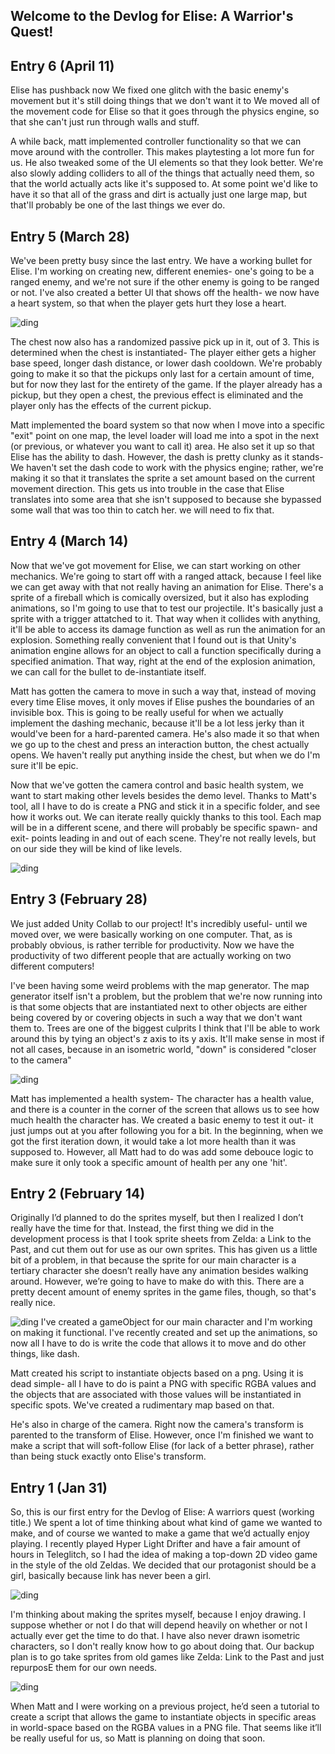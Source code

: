 ## Welcome to the Devlog for Elise: A Warrior's Quest!


## Entry 6 (April 11)
Elise has pushback now We fixed one glitch with the basic enemy's movement but it's still doing things 
that we don't want it to We moved all of the movement code for Elise so that it goes through the physics 
engine, so that she can't just run through walls and stuff.

A while back, matt implemented controller functionality so that we can move around with the controller. This 
makes playtesting a lot more fun for us. He also tweaked some of the UI elements so that they look better.
We're also slowly adding colliders to all of the things that actually need them, so that the world actually
acts like it's supposed to. At some point we'd like to have it so that all of the grass and dirt is 
actually just one large map, but that'll probably be one of the last things we ever do. 

## Entry 5 (March 28)
We've been pretty busy since the last entry. We have a working bullet for Elise. I'm working on creating new, 
different enemies- one's going to be a ranged enemy, and we're not sure if the other enemy is going to be 
ranged or not. I've also created a better UI that shows off the health- we now have a heart system, so that
when the player gets hurt they lose a heart. 

![ding](https://yashbhosale.github.io/yashandmattareawesome/images/turret.png)

The chest now also has a randomized passive pick up in it, out of 3. This is determined when the chest is
instantiated- The player either gets a higher base speed, longer dash distance, or lower dash cooldown. 
We're probably going to make it so that the pickups only last for a certain amount of time, but for now
they last for the entirety of the game. If the player already has a pickup, but they open a chest, the
previous effect is eliminated and the player only has the effects of the current pickup.

Matt implemented the board system so that now when I move into a specific "exit" point on one map, the 
level loader will load me into a spot in the next (or previous, or whatever you want to call it) area. 
He also set it up so that Elise has the ability to dash. However, the dash is pretty clunky as it stands-
We haven't set the dash code to work with the physics engine; rather, we're making it so that it translates the 
sprite a set amount based on the current movement direction. This gets us into trouble in the case that 
Elise translates into some area that she isn't supposed to because she bypassed some wall that was too thin
to catch her. we will need to fix that. 

## Entry 4 (March 14)
Now that we've got movement for Elise, we can start working on other mechanics. We're going to start off with a ranged attack,
because I feel like we can get away with that not really having an animation for Elise. There's a sprite of a fireball which is 
comically oversized, but it also has exploding animations, so I'm going to use that to test our projectile. It's basically just
a sprite with a trigger attatched to it. That way when it collides with anything, it'll be able to access its damage function as well
as run the animation for an explosion. Something really convenient that I found out is that Unity's animation engine allows for 
an object to call a function specifically during a specified animation. That way, right at the end of the explosion animation, 
we can call for the bullet to de-instantiate itself.

Matt has gotten the camera to move in such a way that, instead of moving every time Elise moves, it only moves if Elise pushes the 
boundaries of an invisible box. This is going to be really useful for when we actually implement the dashing mechanic, because it'll
be a lot less jerky than it would've been for a hard-parented camera. He's also made it so that when we go up to the chest and press
an interaction button, the chest actually opens. We haven't really put anything inside the chest, but when we do I'm sure it'll be 
epic. 

Now that we've gotten the camera control and basic health system, we want to start making other levels besides 
the demo level. Thanks to Matt's tool, all I have to do is create a PNG and stick it in a specific folder, and
see how it works out. We can iterate really quickly thanks to this tool. Each map will be in a different scene,
and there will probably be specific spawn- and exit- points leading in and out of each scene. They're not really
levels, but on our side they will be kind of like levels.

![ding](https://yashbhosale.github.io/yashandmattareawesome/images/area5.png)

## Entry 3 (February 28)
We just added Unity Collab to our project! It's incredibly useful- until we moved over, we were basically working
on one computer. That, as is probably obvious, is rather terrible for productivity. Now we have the productivity
of two different people that are actually working on two different computers!

I've been having some weird problems with the map generator. The map generator itself isn't a problem, but the
problem that we're now running into is that some objects that are instantiated next to other objects are either
being covered by or covering objects in such a way that we don't want them to. Trees are one of the biggest culprits
I think that I'll be able to work around this by tying an object's z axis to its y axis. It'll make sense in most 
if not all cases, because in an isometric world, "down" is considered "closer to the camera"


![ding](https://yashbhosale.github.io/yashandmattareawesome/images/Trees.png)

Matt has implemented a health system- The character has a health value, and there is a counter in the corner of 
the screen that allows us to see how much health the character has. We created a basic enemy to test it out- it just
jumps out at you after following you for a bit. In the beginning, when we got the first iteration down, it would take
a lot more health than it was supposed to. However, all Matt had to do was add some debouce logic to make sure it only
took a specific amount of health per any one 'hit'.



## Entry 2 (February 14)
Originally I’d planned to do the sprites myself, but then I realized I don’t really have the time for that. 
Instead, the first thing we did in the development process is that I took sprite sheets from Zelda: a Link to 
the Past, and cut them out for use as our own sprites. This has given us a little bit of a problem, in that 
because the sprite for our main character is a tertiary character she doesn’t really have any animation 
besides walking around. However, we’re going to have to make do with this. There are a pretty decent amount of
enemy sprites in the game files, though, so that's really nice.

![ding](https://yashbhosale.github.io/yashandmattareawesome/images/someNPCs.png)
I've created a gameObject for our main character and I'm working on making it functional. I've recently created and
set up the animations, so now all I have to do is write the code that allows it to move and do other things, like dash.


Matt created his script to instantiate objects based on a png. Using it is dead simple- all I have to do is
paint a PNG with specific RGBA values and the objects that are associated with those values will be instantiated
in specific spots. We've created a rudimentary map based on that.

He's also in charge of the camera. Right now the camera's transform is parented to the transform of Elise. However,
once I'm finished we want to make a script that will soft-follow Elise (for lack of a better phrase), rather than
being stuck exactly onto Elise's transform. 


## Entry 1 (Jan 31)
So, this is our first entry for the Devlog of Elise: A warriors quest (working title.) We spent a lot of time 
thinking about what kind of game we wanted to make, and of course we wanted to make a game that we’d actually 
enjoy playing. I recently played Hyper Light Drifter and have a fair amount of hours in Teleglitch, so I had 
the idea of making a top-down 2D video game in the style of the old Zeldas. We decided that our protagonist 
should be a girl, basically because link has never been a girl.

![ding](https://yashbhosale.github.io/yashandmattareawesome/images/woofwoof.png)


I'm thinking about making the sprites myself, because I enjoy drawing. I suppose whether or not I do that will depend heavily on
whether or not I actually ever get the time to do that. I have also never drawn isometric characters, so I don't
really know how to go about doing that. Our backup plan is to go take sprites from old games like Zelda: Link to the Past and
just repurposE them for our own needs.


![ding](https://yashbhosale.github.io/yashandmattareawesome/images/screenshot.png)

When Matt and I were working on a previous project, he’d seen a tutorial to create a script that allows the
game to instantiate objects in specific areas in world-space based on the RGBA values in a PNG file. That
seems like it’ll be really useful for us, so Matt is planning on doing that soon.
